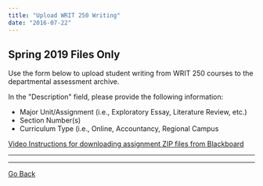 ```yaml
---
title: "Upload WRIT 250 Writing"
date: "2016-07-22"
---
```


## Spring 2019 Files Only

Use the form below to upload student writing from WRIT 250 courses to the departmental assessment archive.

In the "Description" field, please provide the following information:

- Major Unit/Assignment (i.e., Exploratory Essay, Literature Review, etc.)
- Section Number(s)
- Curriculum Type (i.e., Online, Accountancy, Regional Campus

[Video Instructions for downloading assignment ZIP files from Blackboard](https://www.youtube.com/watch?v=dlJHu2LzMr8)

* * *

<script src="https://app.box.com/embed/upload.js?token=fj0rzfz65cu6w45caezgjv0m7rf7hneh&amp;folder_id=8988442618&amp;w=385&amp;h=385&amp;i=&amp;d=1&amp;t=Upload%20files%20to%20WRIT%20250&amp;r=1" type="text/javascript"></script>

* * *

[Go Back](http://library.cwr.olemiss.edu/upload)
